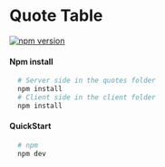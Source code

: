 # Quote Table

[![npm version](https://img.shields.io/npm/v/react.svg?style=flat)](https://www.npmjs.com/package/react)

#### Npm install

```bash
  # Server side in the quotes folder
  npm install
  # Client side in the client folder
  npm install
  ```

#### QuickStart

```bash
  # npm
  npm dev
  ```

